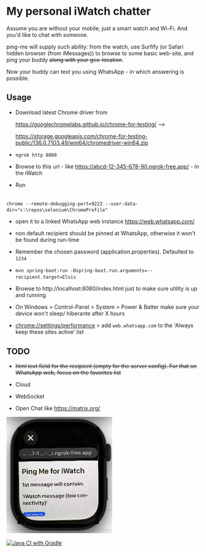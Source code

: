 # My personal iWatch chatter #

Assume you are without your mobile, just a smart watch and Wi-Fi. And you'd like to chat with someone.

ping-me will supply such ability: from the watch, use Surfify (or Safari hidden browser (from iMessages)) to browse to some basic web-site, and ping your buddy ~~along with your geo-location~~.

Now your buddy can text you using WhatsApp - in which answering is possible.

## Usage

- Download latest Chrome driver from 

    https://googlechromelabs.github.io/chrome-for-testing/ --> 

    https://storage.googleapis.com/chrome-for-testing-public/136.0.7103.49/win64/chromedriver-win64.zip

- `ngrok http 8080`

- Browse to this url - like https://abcd-12-345-678-90.ngrok-free.app/ - in the iWatch

- Run

######       
    chrome --remote-debugging-port=9222 --user-data-dir="c:\repos\selenium\ChromeProfile"

- open it to a linked WhatsApp web instance https://web.whatsapp.com/

- non default recipient should be pinned at WhatsApp, otherwise it won't be found during run-time

- Remember the chosen password (application.properties). Defaulted to `1234`

- `mvn spring-boot:run -Dspring-boot.run.arguments=--recipient.target=Elvis`

- Browse to http://localhost:8080/index.html just to make sure utility is up and running

- On Windows > Control-Panel > System > Power & Batter make sure your device won't sleep/ hiberante after X hours

- [chrome://settings/performance](chrome://settings/performance) > add `web.whatsapp.com` to the 'Always keep these sites active' list

## TODO

- ~~html text field for the recipient (empty for the server config). For that on WhatsApp web, focus on the favorites list~~

- Cloud
- WebSocket
- Open Chat like https://matrix.org/

![](docs/ping-me.png)

[![Java CI with Gradle](https://github.com/shahart/ping-me/actions/workflows/maven.yml/badge.svg)](https://github.com/shahart/ping-me/actions/workflows/maven.yml)

